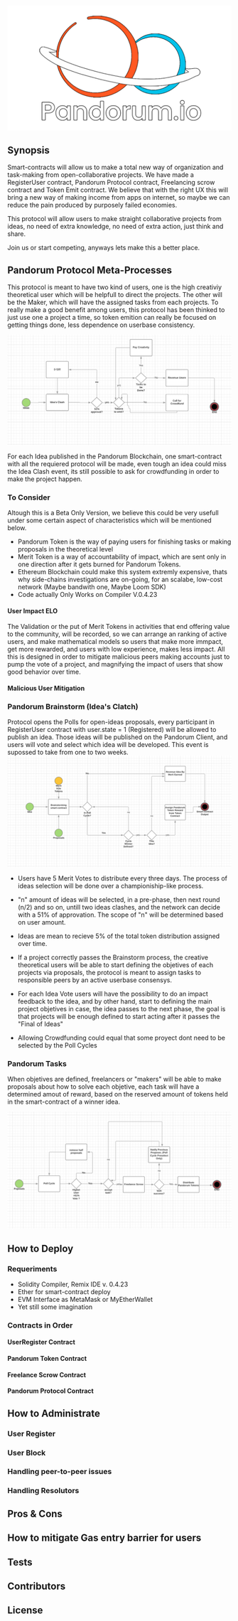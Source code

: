 ![pandorum logo](https://github.com/PandorumProject/pandorum-solidity/blob/master/images/logo-4k.png)

## Synopsis

Smart-contracts will allow us to make a total new way of organization and task-making from open-collaborative projects. We have made a RegisterUser contract, Pandorum Protocol contract, Freelancing scrow contract and Token Emit contract.
We believe that with the right UX this will bring a new way of making income from apps on internet, so maybe we can reduce the pain produced by purposely failed economies.

This protocol will allow users to make straight collaborative projects from ideas, no need of extra knowledge, no need of extra action, just think and share.

Join us or start competing, anyways lets make this a better place.

## Pandorum Protocol Meta-Processes

This protocol is meant to have two kind of users, one is the high creativiy theoretical user which will be helpfull to direct the projects. The other will be the Maker, which will have the assigned tasks from each projects.
To really make a good benefit among users, this protocol has been thinked to just use one a project a time, so token emition can really be focused on getting things done, less dependence on userbase consistency.

![pandorum flow](https://github.com/PandorumProject/pandorum-solidity/blob/master/images/pandorum-flow.png)

For each Idea published in the Pandorum Blockchain, one smart-contract with all the requiered protocol will be made, even tough an idea could miss the Idea Clash event, its still possible to ask for crowdfunding in order to make the project happen. 

### To Consider 

Altough this is a Beta Only Version, we believe this could be very usefull under some certain aspect of characteristics which will be mentioned below.

* Pandorum Token is the way of paying users for finishing tasks or making proposals in the theoretical level
* Merit Token is a way of accountability of impact, which are sent only in one direction after it gets burned for Pandorum Tokens.
* Ethereum Blockchain could make this system extremly expensive, thats why side-chains investigations are on-going, for an scalabe, low-cost network (Maybe bandwith one, Maybe Loom SDK)
* Code actually Only Works on Compiler V.0.4.23 

#### User Impact ELO

The Validation or the put of Merit Tokens in activities that end offering value to the community, will be recorded, so we can arrange an ranking of active users, and make mathematical models so users that make more immpact, get more rewarded, and users with low experience, makes less impact.
All this is designed in order to mitigate malicious peers making accounts just to pump the vote of a project, and magnifying the impact of users that show good behavior over time.  

#### Malicious User Mitigation

### Pandorum Brainstorm (Idea's Clatch)

Protocol opens the Polls for open-ideas proposals, every participant in RegisterUser contract with user.state = 1 (Registered) will be allowed to publish an idea. Those ideas will be published on the Pandorum Client, and users will vote and select which idea will be developed. This event is supossed to take from one to two weeks.
![pandorum flow](https://github.com/PandorumProject/pandorum-solidity/blob/master/images/pandorum-brainstorm.PNG)

* Users have 5 Merit Votes to distribute every three days. The process of ideas selection will be done over a championiship-like process.

* "n" amount of ideas will be selected, in a pre-phase, then next round (n/2) and so on, untill two ideas clashes, and the network can decide with a 51% of approvation. The scope of "n" will be determined based on user amount.

* Ideas are mean to recieve 5% of the total token distribution assigned over time.

* If a project correctly passes the Brainstorm process, the creative theoretical users will be able to start defining the objetives of each projects via proposals, the protocol is meant to assign tasks to responsible peers by an active userbase consensys.

* For each Idea Vote users will have the possibility to do an impact feedback to the idea, and by other hand, start to defining the main project objetives in case, the idea passes to the next phase, the goal is that projects will be enough defined to start acting after it passes the "Final of Ideas"

* Allowing Crowdfunding could equal that some proyect dont need to be selected by the Poll Cycles
### Pandorum Tasks

When objetives are defined, freelancers or "makers" will be able to make proposals about how to solve each objetive, each task will have a determined amout of reward, based on the reserved amount of tokens held in the smart-contract of a winner idea.


![pandorum task](https://github.com/PandorumProject/pandorum-solidity/blob/master/images/pandorum-task.PNG)

## How to Deploy

### Requeriments

* Solidity Compiler, Remix IDE v. 0.4.23
* Ether for smart-contract deploy
* EVM Interface as MetaMask or MyEtherWallet
* Yet still some imagination

### Contracts in Order

#### UserRegister Contract
#### Pandorum Token Contract
#### Freelance Scrow  Contract
#### Pandorum Protocol Contract



## How to Administrate

### User Register

### User Block

### Handling peer-to-peer issues

### Handling Resolutors

## Pros & Cons
 
## How to mitigate Gas entry barrier for users

## Tests

## Contributors

## License
			
